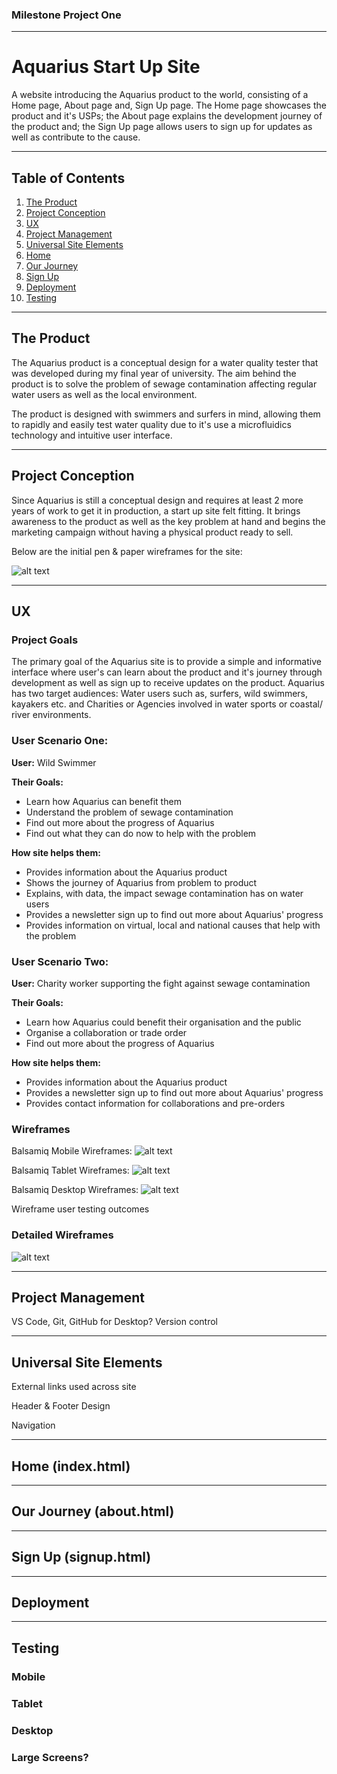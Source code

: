 ### Milestone Project One

***

# Aquarius Start Up Site

A website introducing the Aquarius product to the world, consisting of a Home page, About page and, Sign Up page. The Home page showcases the product and it's USPs; the About page explains the development journey of the product and; the Sign Up page allows users to sign up for updates as well as contribute to the cause.

***

## Table of Contents
1. [The Product](#the-product)
2. [Project Conception](#project-conception)
3. [UX](#ux)
4. [Project Management](#project-management)
5. [Universal Site Elements](#universal-site-elements)
6. [Home](#home-indexhtml)
7. [Our Journey](#our-journey-abouthtml)
8. [Sign Up](#sign-up-signuphtml)
9. [Deployment](#deployment)
10. [Testing](#testing)

***

## The Product
The Aquarius product is a conceptual design for a water quality tester that was developed during my final year of university. The aim behind the product is to solve the problem of sewage contamination affecting regular water users as well as the local environment.

The product is designed with swimmers and surfers in mind, allowing them to rapidly and easily test water quality due to it's use a microfluidics technology and intuitive user interface.

***

## Project Conception
Since Aquarius is still a conceptual design and requires at least 2 more years of work to get it in production, a start up site felt fitting. It brings awareness to the product as well as the key problem at hand and begins the marketing campaign without having a physical product ready to sell.

Below are the initial pen & paper wireframes for the site:

![alt text](assets/img/ "Initial Wireframes")

***

## UX

### Project Goals
The primary goal of the Aquarius site is to provide a simple and informative interface where user's can learn about the product and it's journey through development as well as sign up to receive updates on the product. Aquarius has two target audiences: Water users such as, surfers, wild swimmers, kayakers etc. and Charities or Agencies involved in water sports or coastal/ river environments.

### User Scenario One:
**User:** Wild Swimmer

**Their Goals:**
* Learn how Aquarius can benefit them
* Understand the problem of sewage contamination
* Find out more about the progress of Aquarius
* Find out what they can do now to help with the problem

**How site helps them:**
* Provides information about the Aquarius product
* Shows the journey of Aquarius from problem to product
* Explains, with data, the impact sewage contamination has on water users
* Provides a newsletter sign up to find out more about Aquarius' progress
* Provides information on virtual, local and national causes that help with the problem

### User Scenario Two:
**User:** Charity worker supporting the fight against sewage contamination

**Their Goals:**
* Learn how Aquarius could benefit their organisation and the public
* Organise a collaboration or trade order
* Find out more about the progress of Aquarius

**How site helps them:**
* Provides information about the Aquarius product
* Provides a newsletter sign up to find out more about Aquarius' progress
* Provides contact information for collaborations and pre-orders

### Wireframes
Balsamiq Mobile Wireframes:
![alt text](assets/img/mobile_wireframes_2023_03_06.png "Balsamiq Mobile Wireframes")

Balsamiq Tablet Wireframes:
![alt text](assets/img/tablet_wireframes_2023_03_07.png "Balsamiq Tablet Wireframes")

Balsamiq Desktop Wireframes:
![alt text](assets/img/desktop_wireframes_2023_03_07.png "Balsamiq Desktop Wireframes")

Wireframe user testing outcomes

### Detailed Wireframes
![alt text](assets/img/ "Detailed Wireframes")

***

## Project Management
VS Code, Git, GitHub for Desktop? Version control

***

## Universal Site Elements
External links used across site

Header & Footer Design

Navigation

***

## Home (index.html)

***

## Our Journey (about.html)

***

## Sign Up (signup.html)

***

## Deployment

***

## Testing
### Mobile
### Tablet
### Desktop
### Large Screens?